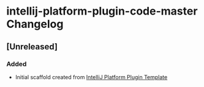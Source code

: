 <!-- Keep a Changelog guide -> https://keepachangelog.com -->

# intellij-platform-plugin-code-master Changelog

## [Unreleased]
### Added
- Initial scaffold created from [IntelliJ Platform Plugin Template](https://github.com/JetBrains/intellij-platform-plugin-template)
